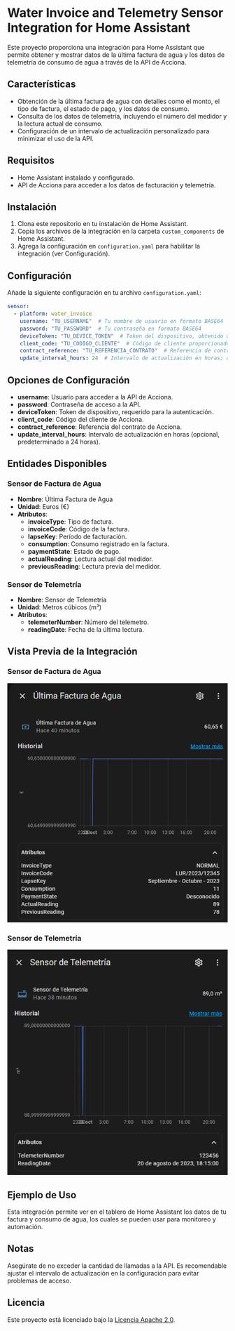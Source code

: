 # Water Invoice and Telemetry Sensor Integration for Home Assistant

Este proyecto proporciona una integración para Home Assistant que permite obtener y mostrar datos de la última factura de agua y los datos de telemetría de consumo de agua a través de la API de Acciona.

## Características

- Obtención de la última factura de agua con detalles como el monto, el tipo de factura, el estado de pago, y los datos de consumo.
- Consulta de los datos de telemetría, incluyendo el número del medidor y la lectura actual de consumo.
- Configuración de un intervalo de actualización personalizado para minimizar el uso de la API.

## Requisitos

- Home Assistant instalado y configurado.
- API de Acciona para acceder a los datos de facturación y telemetría.

## Instalación

1. Clona este repositorio en tu instalación de Home Assistant.
2. Copia los archivos de la integración en la carpeta `custom_components` de Home Assistant.
3. Agrega la configuración en `configuration.yaml` para habilitar la integración (ver Configuración).

## Configuración

Añade la siguiente configuración en tu archivo `configuration.yaml`:

```yaml
sensor:
  - platform: water_invoice
    username: "TU_USERNAME"  # Tu nombre de usuario en formato BASE64
    password: "TU_PASSWORD"  # Tu contraseña en formato BASE64
    deviceToken: "TU_DEVICE_TOKEN"  # Token del dispositivo, obtenido desde el panel en https://clientesagua.acciona.com/ al iniciar sesión
    client_code: "TU_CODIGO_CLIENTE"  # Código de cliente proporcionado por Acciona
    contract_reference: "TU_REFERENCIA_CONTRATO"  # Referencia de contrato proporcionada por Acciona
    update_interval_hours: 24  # Intervalo de actualización en horas; opcional, el valor predeterminado es 24 horas

```
## Opciones de Configuración

- **username**: Usuario para acceder a la API de Acciona.
- **password**: Contraseña de acceso a la API.
- **deviceToken**: Token de dispositivo, requerido para la autenticación.
- **client_code**: Código del cliente de Acciona.
- **contract_reference**: Referencia del contrato de Acciona.
- **update_interval_hours**: Intervalo de actualización en horas (opcional, predeterminado a 24 horas).

## Entidades Disponibles

### Sensor de Factura de Agua
- **Nombre**: Última Factura de Agua
- **Unidad**: Euros (€)
- **Atributos**:
  - **invoiceType**: Tipo de factura.
  - **invoiceCode**: Código de la factura.
  - **lapseKey**: Período de facturación.
  - **consumption**: Consumo registrado en la factura.
  - **paymentState**: Estado de pago.
  - **actualReading**: Lectura actual del medidor.
  - **previousReading**: Lectura previa del medidor.

### Sensor de Telemetría
- **Nombre**: Sensor de Telemetría
- **Unidad**: Metros cúbicos (m³)
- **Atributos**:
  - **telemeterNumber**: Número del telemetro.
  - **readingDate**: Fecha de la última lectura.
## Vista Previa de la Integración

### Sensor de Factura de Agua
![Sensor de Factura de Agua](images/sensor_factura.png)

### Sensor de Telemetría
![Sensor de Telemetría](images/sensor_telemetria.png)

## Ejemplo de Uso

Esta integración permite ver en el tablero de Home Assistant los datos de tu factura y consumo de agua, los cuales se pueden usar para monitoreo y automación.

## Notas

Asegúrate de no exceder la cantidad de llamadas a la API. Es recomendable ajustar el intervalo de actualización en la configuración para evitar problemas de acceso.

## Licencia

Este proyecto está licenciado bajo la [Licencia Apache 2.0](LICENSE).